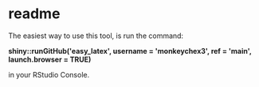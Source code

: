 readme
================

The easiest way to use this tool, is run the command:

**shiny::runGitHub('easy_latex', username = 'monkeychex3', ref = 'main',
launch.browser = TRUE)**

in your RStudio Console.
